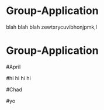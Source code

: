 # Group-Application
blah blah blah
zewtxrycuvibhonjpmk,l
# Group-Application


#April

#hi hi hi hi


#Chad

#yo